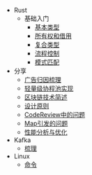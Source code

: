- Rust
  - 基础入门
    * [基本类型](Rust/基础/基本类型.md)
    * [所有权和借用](Rust/基础/所有权和借用.md)
    * [复合类型](Rust/基础/复合类型.md)
    * [流程控制](Rust/基础/流程控制.md)
    * [模式匹配](Rust/基础/模式匹配.md)
- 分享
  * [广告归因梳理](分享/广告归因梳理.md) 
  * [轻量级协程池实现](分享/轻量级协程池实现.md) 
  * [区块链技术简述](分享/区块链技术简述.md) 
  * [设计原则](分享/设计原则.md) 
  * [CodeReview中的问题](分享/CodeReview中的问题.md) 
  * [Map引发的问题](分享/Map引发的问题.md) 
  * [性能分析与优化](分享/性能分析与优化.md) 
- Kafka
  * [梳理](Kafka/梳理.md)
- Linux
  * [命令](Linux/命令.md)